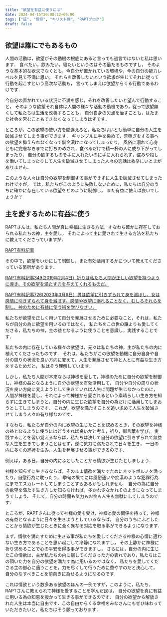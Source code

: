 ```yaml
---
title: "欲望を有益に使うには"
date: 2024-04-15T20:08:12+09:00
tags: ["証", "信仰", "キリスト教", "RAPTブログ"]
draft: false
---
```


## 欲望は誰にでもあるもの
人間の活動は，欲望がその動機の根底にあると言っても過言ではないと私は思います．
食べたい，飲みたい，寝たいというのはその最たるものですし，
そのような基本的な欲求でなくとも，今自分が置かれている環境や，今の自分の能力レベルを見て不満に思い，
それらを改善したいという欲求が生じてそれに従って行動を起こすという高次な活動も，
言ってしまえば欲望からくる行動であるわけです．

今自分の置かれている状況に不満を感じ，それを改善したいと望んで行動すること，
そのような欲望それ自体は人間の様々な活動の動機であり，従って欲望無くして私たちは生活を改善することも，
自分自身の欠点を治すことも，はたまた社会を営むこともできなくなってしまうはずです．

ところが，この欲望の使い方を間違えると，私たちはいとも簡単に自分の人生を破滅させてしまう事ができます．
ギャンブルに手を染めて，荒稼ぎをする事への欲望を抑えられなくなって借金漬けになってしまったり，
風俗に溺れて心身ともに完膚なきまでに打ちのめされ，食べるだけで精一杯の人に成り下がってしまったり，
自分の欲するものを手に入れたいのに手に入れられず，盗みや殺しを働いてしまったりして人生を破滅させてしまった人々の逸話は枚挙にいとまがありません．

このような人々は自分の欲望を制御する事ができずに人生を破滅させてしまったわけですが，
では，私たちがこのように失敗しないために，私たちは自分のうちに確かに存在している欲望をどのように制御し，
また有益に使えば良いでしょうか？

## 主を愛するために有益に使う
RAPTさんは，私たち人間が真に幸福に生きる方法，すなわち確かに存在しておられる私たちの神，主を愛し，
それによって主に愛されて生きる方法を私たちに教えてくださっていますが，

[RAPT有料記事](https://rapt-neo.com/?page_id=30947)

その中で，欲望をいかにして制御し，また有効活用するかについて教えてくださっている箇所があります．

[RAPT有料記事349(2019年2月4日）祈りは私たち人間が正しい欲望を持つように導き、その欲望を満たす力を与えてくれるものだ。](https://rapt-neo.com/?p=50299)

[RAPT有料記事726(2023年3月6日）男は欲望に引きずられて身を滅ぼし、女は感情に引きずられて身を滅ぼす。感情や欲望に溺れることなく、むしろそれらを制し、神のために有益に使う術を学びなさい。](https://rapt-neo.com/?p=58041)

私たちが欲望を正しく用いて自分を発展させるために必要なこと，それは，私たちが自分の為に欲望を用いるのではなく，
私たちをこの世の誰よりも愛してくださる，私たちの神，主の益となるように使うことを意識し，実践することです．

私たちの内に存在している様々の欲望は，元々は私たちの神，主が私たちの内に植えてくださったものです．
それは，私たちがこの欲望を動機に自分自身や自分の周りの状況を良い方向に変えて，人生を発展させて神と人とに有益な生き方をするためだと，
私はそう理解しています．

しかし，私たち人間が本来ならば神様を愛して，神様のために自分の欲望を制御し，神様の益となるように自分の欲望を有効活用して，
自分や自分の周りの状況を良い方向に変えようとして生きていれば人生に問題が生じなかったのに，
人間が神様を愛し，それによって神様から愛されるという素晴らしい生き方を知らずに生きてしまうと，自分の内に生じた欲望を自分の為だけに活用してしまおうとしてしまうのです．
これが，欲望を満たすことを追い求めて人生を破滅させてしまう人々の有り様なのです．

すなわち，私たちが自分の内に欲望の生じたことを認めるとき，その欲望を神様の益となるように使うにはどうすれば良いかと考え，祈り，御言葉を学び，
実践することを習い覚えるならば，私たちは決して自分の欲望に引きずられて無益な人生を生きてしまうことはせず，逆に気力に満たされて日々を生き，
一日の内に多くの進捗を生み，人生を発展させる事ができるのです．

例えば，ある日，自分の内にふとしたことから情欲が生じたとしましょう．

神様を知らずに生きるならば，そのまま情欲を満たすためにネットポルノを漁ったり，自慰行為に耽ったり，
挙句の果てには風俗通いや痴漢のような犯罪行為にまでエスカレートしてしまうことすらあるかもしれません．
自分の為に自分の欲望を満たす生き方しか知らなければ，多かれ少なかれそのようになってしまうでしょう．
そして，自分の時間も気力もお金も人生も無駄にしてしまうのです．

ところが，RAPTさんに従って神様の愛を受け，神様と愛の関係を持って，神様の有益となるように日々を生きようとしているならば，
自分のうちにふとしたことから情欲が生じたときに全く異なる対応を取る事ができるようになります．

まず，情欲を満たすために生きる事が私たちを愛してくださる神様の心情に適わない生き方であることを思い起こして冷静になれますし，
その上静かに神様に祈り求めることで心の平安を得る事ができますし，
さらには，自分の内に生じたこの情欲は，主が私たちの内に宿してくださった力の表れであり，私たちはこの頂いた力を自分の欲望を満たす為に用いるのではなく，
私たちを愛してくださる主の御心に適うことを，力を尽くして行うために費やすのだと決心して，
自分のなすべきことを前向きに為せるようになるのです．

これは情欲という数多ある欲望のほんの一例ですが，このように，私たち，RAPTさんに教えられて神様を愛することを学んだ民は，
自分の欲望を真に有益に用いる為の知恵を授かって生きる事ができるのです．
自分の欲望から解放された人生は本当に自由です．この自由からくる幸福をみなさんにもぜひ味わっていただきたいと，私たちはそう願っております．